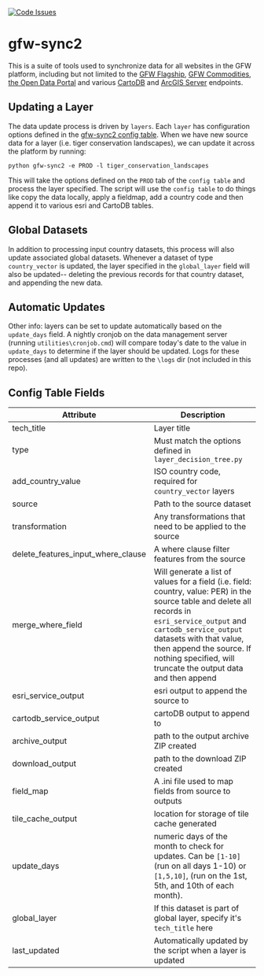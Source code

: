 [![Code Issues](https://www.quantifiedcode.com/api/v1/project/b5cf4925d48f4bfc8a7b24ed9dbc87c1/badge.svg)](https://www.quantifiedcode.com/app/project/b5cf4925d48f4bfc8a7b24ed9dbc87c1)

# gfw-sync2

This is a suite of tools used to synchronize data for all websites in the GFW platform, including but not limited to the [GFW Flagship](globalforestwatch.org/map), [GFW Commodities](http://commodities.globalforestwatch.org), [the Open Data Portal](http://data.globalforestwatch.org) and various [CartoDB](https://wri-01.cartodb.com/me) and [ArcGIS Server](http://gis-gfw.wri.org/arcgis/rest/) endpoints.

## Updating a Layer
The data update process is driven by `layers`. Each `layer` has configuration options defined in the [gfw-sync2 config table](https://docs.google.com/spreadsheets/d/1pkJCLNe9HWAHqxQh__s-tYQr9wJzGCb6rmRBPj8yRWI/edit#gid=0). When we have new source data for a layer (i.e. tiger conservation landscapes), we can update it across the platform by running:

`python gfw-sync2 -e PROD -l tiger_conservation_landscapes`

This will take the options defined on the `PROD` tab of the `config table` and process the layer specified. The script will use the `config table` to do things like copy the data locally, apply a fieldmap, add a country code and then append it to various esri and CartoDB tables.

## Global Datasets
In addition to processing input country datasets, this process will also update associated global datasets. Whenever a dataset of type `country_vector` is updated, the layer specified in the `global_layer` field will also be updated-- deleting the previous records for that country dataset, and appending the new data.

## Automatic Updates
Other info: layers can be set to update automatically based on the `update_days` field. A nightly cronjob on the data management server (running `utilities\cronjob.cmd`) will compare today's date to the value in `update_days` to determine if the layer should be updated. Logs for these processes (and all updates) are written to the `\logs` dir (not included in this repo). 

## Config Table Fields
Attribute | Description
--- | ---
tech_title | Layer title
type | Must match the options defined in `layer_decision_tree.py`
add_country_value | ISO country code, required for `country_vector` layers
source | Path to the source dataset
transformation | Any transformations that need to be applied to the source
delete_features_input_where_clause | A where clause filter features from the source
merge_where_field | Will generate a list of values for a field (i.e. field: country, value: PER) in the source table and delete all records in `esri_service_output` and `cartodb_service_output` datasets with that value, then append the source. If nothing specified, will truncate the output data and then append
esri_service_output | esri output to append the source to
cartodb_service_output | cartoDB output to append to
archive_output | path to the output archive ZIP created
download_output | path to the download ZIP created
field_map | A .ini file used to map fields from source to outputs
tile_cache_output | location for storage of tile cache generated
update_days | numeric days of the month to check for updates. Can be `[1-10]` (run on all days 1-10) or `[1,5,10]`, (run on the 1st, 5th, and 10th of each month).
global_layer | If this dataset is part of global layer, specify it's `tech_title` here
last_updated | Automatically updated by the script when a layer is updated
